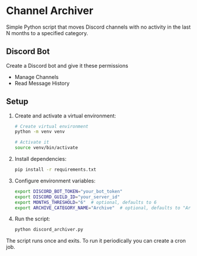 # Channel Archiver

Simple Python script that moves Discord channels with no activity in the last N months to a specified category.

## Discord Bot

Create a Discord bot and give it these permissions
- Manage Channels
- Read Message History

## Setup

1. Create and activate a virtual environment:
   ```bash
   # Create virtual environment
   python -m venv venv
   
   # Activate it
   source venv/bin/activate
   ```

2. Install dependencies:
   ```bash
   pip install -r requirements.txt
   ```

3. Configure environment variables:
   ```bash
   export DISCORD_BOT_TOKEN="your_bot_token"
   export DISCORD_GUILD_ID="your_server_id"
   export MONTHS_THRESHOLD="6"  # optional, defaults to 6
   export ARCHIVE_CATEGORY_NAME="Archive"  # optional, defaults to "Archive"
   ```

4. Run the script:
   ```bash
   python discord_archiver.py
   ```

The script runs once and exits.
To run it periodically you can create a cron job.